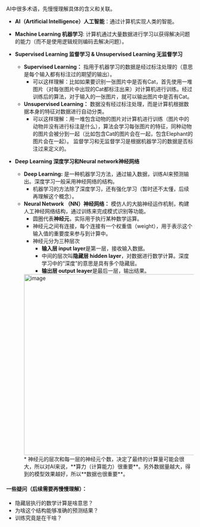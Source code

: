 
AI中很多术语，先慢慢理解具体的含义和关联。

* **AI（Artificial Intelligence）人工智能**：通过计算机实现人类的智能。
  
* **Machine Learning 机器学习**: 计算机通过大量数据进行学习以获得解决问题的能力（而不是使用逻辑规则编码去解决问题）。
* **Supervised Learning 监督学习 & Unsupervised Learning 无监督学习**
  * **Supervised Learning：** 指用于机器学习的数据是经过标注处理的（意思是每个输入都有标注过的期望的输出）。
    * 可以这样理解：比如如果要识别一张图片中是否有Cat，首先使用一堆图片（对每张图片中出现的Cat都标注出来）对计算机进行训练。经过训练后的算法，对于输入的一张图片，就可以输出图片中是否有Cat。
  * **Unsupervised Learning：** 数据没有经过标注处理，而是计算机根据数据本身的特征对数据进行自动分类。
    * 可以这样理解：用一堆包含动物的图片对计算机进行训练（图片中的动物并没有进行标注是什么），算法会学习每张图片的特征，同种动物的图片会被分到一起（比如包含Cat的图片会在一起，包含Elephant的图片会在一起）。
监督学习和无监督学习是根据机器学习的数据是否标注过来定义的。
* **Deep Learning 深度学习和Neural network神经网络** 
  * **Deep Learning:** 是一种机器学习方法，通过输入数据，训练AI来预测输出。深度学习一般采用神经网络的结构。
    * 机器学习的方法除了深度学习，还有强化学习（暂时还不太懂，后续再理解这个概念）。
  * **Neural Network （NN）神经网络：** 模仿人的大脑神经运作机制，构建人工神经网络结构，通过训练来完成模式识别等功能。
    * 圆圈代表**神经元**，实际用于执行某种数学运算。
    * 神经元之间有连接，每个连接有一个权重值（weight），用于表示这个输入值的重要度来参与到计算中。
    * 神经元分为三种层次
      * **输入层 input layer**是第一层，接收输入数据。
      * 中间的层次叫**隐藏层 hidden layer**，对数据进行数学计算。深度学习中的“深度”的意思是具有多个隐藏层。
      * **输出层 output leayer**是最后一层，输出结果。
    <img width="486" alt="image" src="https://github.com/MaxGYX/Road2Next/assets/158791943/08132cb7-a126-49bb-a599-8829afd73f48">
    * 神经元的层次和每一层的神经元个数，决定了最终的计算量可能会很大，所以对AI来说，**算力（计算能力）很重要**。另外数据量越大，得到的模型效果越好，所以**数据也很重要**。

#### 一些疑问（后续需要再慢慢理解）：
* 隐藏层执行的数学计算是啥意思？
* 为啥这个结构能够准确的预测结果？
* 训练究竟是在干啥？
